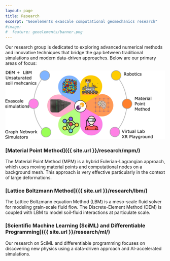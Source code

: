 ```yaml
---
layout: page
title: Research
excerpt: "Geoelements exascale computational geomechanics research"
#image:
#  feature: geoelements/banner.png
---
```


Our research group is dedicated to exploring advanced numerical methods and innovative techniques that bridge the gap between traditional simulations and modern data-driven approaches. Below are our primary areas of focus:

![](/images/geoelements/geoelements.png)

### [Material Point Method]({{ site.url }}/research/mpm/)

The Material Point Method (MPM) is a hybrid Eulerian-Lagrangian approach, which uses moving material points and computational nodes on a background mesh. This approach is very effective particularly in the context of large deformations.

### [Lattice Boltzmann Method]({{ site.url }}/research/lbm/)

The Lattice Boltzmann equation Method (LBM) is a meso-scale fluid solver for modeling grain-scale fluid flow. The Discrete-Element Method (DEM) is coupled with LBM to model soil-fluid interactions at particulate scale.

### [Scientific Machine Learning (SciML) and Differentiable Programming]({{ site.url }}/research/ml/)

Our research on SciML and differentiable programming focuses on discovering new physics using a data-driven approach and AI-accelerated simulations.
